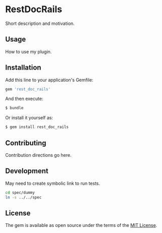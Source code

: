 # RestDocRails
Short description and motivation.

## Usage
How to use my plugin.

## Installation
Add this line to your application's Gemfile:

```ruby
gem 'rest_doc_rails'
```

And then execute:
```bash
$ bundle
```

Or install it yourself as:
```bash
$ gem install rest_doc_rails
```

## Contributing
Contribution directions go here.

## Development
May need to create symbolic link to run tests.

```bash
cd spec/dummy
ln -s ../../spec
```

## License
The gem is available as open source under the terms of the [MIT License](https://opensource.org/licenses/MIT).
